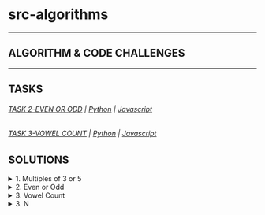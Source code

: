 # src-algorithms

---

## ALGORITHM & CODE CHALLENGES

---

## TASKS

###### [TASK 2-EVEN OR ODD](https://scrimba.com/scrim/c6r8ngCM) | [Python](https://scrimba.com/scrim/c6r8ngCM) | [Javascript](https://scrimba.com/scrim/cN8JEqCr)

###### [TASK 3-VOWEL COUNT](https://scrimba.com/scrim/c3amV6Az) | [Python](https://scrimba.com/scrim/c3amV6Az) | [Javascript](https://scrimba.com/scrim/cN8JEyfq)

## SOLUTIONS

<details>
<summary>1. Multiples of 3 or 5 </summary>

# Multiples of 3 or 5

[https://www.codewars.com/kata/514b92a657cdc65150000006](https://www.codewars.com/kata/514b92a657cdc65150000006)

DESCRIPTION:

If we list all the natural numbers below 10 that are multiples of 3 or 5, we get 3, 5, 6 and 9. The sum of these multiples is 23.

Finish the solution so that it returns the sum of all the multiples of 3 or 5 below the number passed in.

Additionally, if the number is negative, return 0.

Note: If the number is a multiple of both 3 and 5, only count it once.

### PYTHON SOLUTION:

```py
 def solution(number):
    return sum(x for x in range(number) if x % 3 == 0 or x % 5 == 0)
```

```py
def solution(number):
    threes = list(range(3, number, 3))
    fives = list(range(5, number, 5))
    return sum(list(set(threes + fives)))
```

```py
def solution(number):
    sum = 0
    for i in range(number):
        if (i % 3) == 0 or (i % 5) == 0:
            sum += i
    return sum
```

### JAVASCRIPT SOLUTION:

```js
function solution(number) {
  let total = 0;
  for (let i = 0; i < number; i++) {
    if (i % 3 === 0 || i % 5 === 0) {
      total += i;
    }
  }
  return total;
}
```

```js
function solution(number) {
  return number < 1
    ? 0
    : [...new Array(number).keys()]
        .filter((n) => n % 3 == 0 || n % 5 == 0)
        .reduce((a, b) => a + b);
}
```

# #END</details>

<details>
<summary>2. Even or Odd </summary>

# Even or Odd

[https://www.codewars.com/kata/53da3dbb4a5168369a0000fe](https://www.codewars.com/kata/53da3dbb4a5168369a0000fe)

DESCRIPTION:

Create a function that takes an integer as an argument and returns "Even" for even numbers or "Odd" for odd numbers.

### PYTHON SOLUTION:

```py
def even_or_odd(number):
    return "Even" if number%2==0 else "Odd"
```

```py
def even_or_odd(number):
	return 'Odd' if number % 2 else 'Even'
```

```py
def even_or_odd(number):
  if number % 2 == 0:
    return "Even"
  else:
    return "Odd"
```

```py
def even_or_odd(number):
  return ["Even", "Odd"][number % 2]
```

### JAVASCRIPT SOLUTION:

```py
function evenOrOdd(number) {
  return number%2==0 ? "Even" : "Odd"
}
```

```py
function evenOrOdd(number) {
  if (number % 2 == 0){
    return "Even"
  }else{
    return "Odd"
    }
}
```

# #END</details>

<details>
<summary>3. Vowel Count </summary>

# Vowel Count

[https://www.codewars.com/kata/54ff3102c1bad923760001f3](https://www.codewars.com/kata/54ff3102c1bad923760001f3)

DESCRIPTION:

Return the number (count) of vowels in the given string.

We will consider a, e, i, o, u as vowels for this Kata (but not y).

The input string will only consist of lower case letters and/or spaces.

```py

```

```py

```

# #END</details>

<details>
<summary>3. N </summary>

# N

```py

```

```py

```

```py

```

```py

```

```py

```

```py

```

```py

```

```py

```

```py

```

```py

```

```py

```

```py

```

```py

```

```py

```

```py

```

```py

```

```py

```

# #END</details>
